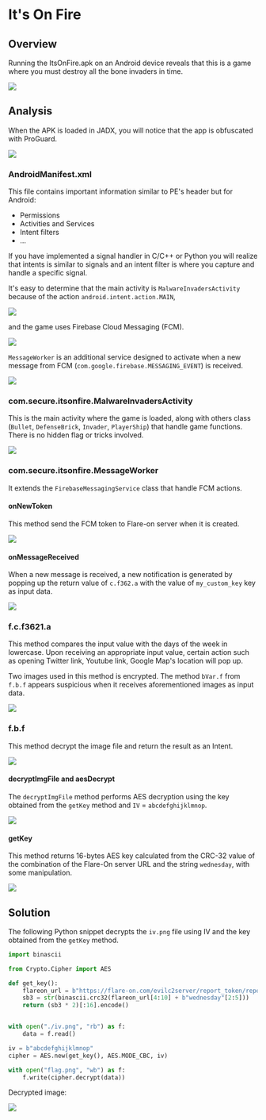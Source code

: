 # It's On Fire

## Overview

Running the ItsOnFire.apk on an Android device reveals that this is a game where you must destroy all the bone invaders in time.

![](./images/img1.png)

## Analysis

When the APK is loaded in JADX, you will notice that the app is obfuscated with ProGuard.

![](./images/img2.png)

### AndroidManifest.xml

This file contains important information similar to PE's header but for Android:

* Permissions
* Activities and Services
* Intent filters
* ...

If you have implemented a signal handler in C/C++ or Python you will realize that intents is similar to signals and an intent filter is where you capture and handle a specific signal.

It's easy to determine that the main activity is `MalwareInvadersActivity` because of the action `android.intent.action.MAIN`,

![](./images/img4.png) 

and the game uses Firebase Cloud Messaging (FCM).

![](./images/img3.png)

`MessageWorker` is an additional service designed to activate when a new message from FCM (`com.google.firebase.MESSAGING_EVENT`) is received.

![](./images/img5.png)

### com.secure.itsonfire.MalwareInvadersActivity

This is the main activity where the game is loaded, along with others class (`Bullet`, `DefenseBrick`, `Invader`, `PlayerShip`) that handle game functions. There is no hidden flag or tricks involved.

![](./images/img6.png)

### com.secure.itsonfire.MessageWorker

It extends the `FirebaseMessagingService` class that handle FCM actions.

#### onNewToken

This method send the FCM token to Flare-on server when it is created.

![](./images/img7.png)

#### onMessageReceived

When a new message is received, a new notification is generated by popping up the return value of `c.f362.a` with the value of `my_custom_key` key as input data.

![](./images/img8.png)

### f.c.f3621.a

This method compares the input value with the days of the week in lowercase. Upon receiving an appropriate input value, certain action such as opening Twitter link, Youtube link, Google Map's location will pop up.

Two images used in this method is encrypted. The method `bVar.f` from `f.b.f` appears suspicious when it receives aforementioned images as input data.

![](./images/img9.png)

### f.b.f

This method decrypt the image file and return the result as an Intent.

![](./images/img10.png)

#### decryptImgFile and aesDecrypt

The `decryptImgFile` method performs AES decryption using the key obtained from the `getKey` method and `IV` = `abcdefghijklmnop`.

![](./images/img11.png)

#### getKey

This method returns 16-bytes AES key calculated from the CRC-32 value of the combination of the Flare-On server URL and the string `wednesday`, with some manipulation.

![](./images/img12.png)

## Solution

The following Python snippet decrypts the `iv.png` file using IV and the key obtained from the `getKey` method.

```python
import binascii

from Crypto.Cipher import AES

def get_key():
    flareon_url = b"https://flare-on.com/evilc2server/report_token/report_token.php?token="
    sb3 = str(binascii.crc32(flareon_url[4:10] + b"wednesday"[2:5]))
    return (sb3 * 2)[:16].encode()


with open("./iv.png", "rb") as f:
    data = f.read()

iv = b"abcdefghijklmnop"
cipher = AES.new(get_key(), AES.MODE_CBC, iv)

with open("flag.png", "wb") as f:
    f.write(cipher.decrypt(data))
```

Decrypted image:

![](./images/flag.png)
